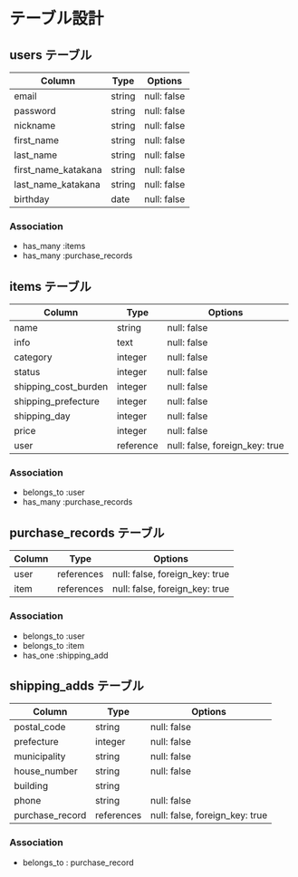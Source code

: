 # テーブル設計

## users テーブル

| Column              | Type   | Options     |
| ------------------- | ------ | ----------- |
| email               | string | null: false |
| password            | string | null: false |
| nickname            | string | null: false |
| first_name          | string | null: false |
| last_name           | string | null: false |
| first_name_katakana | string | null: false |
| last_name_katakana  | string | null: false |
| birthday            | date   | null: false |

### Association

- has_many :items
- has_many :purchase_records 


## items テーブル

| Column               | Type         | Options                           |
| -------------------- | ------------ | --------------------------------- |
| name                 | string       | null: false                       |
| info                 | text         | null: false                       |
| category             | integer      | null: false                       |
| status               | integer      | null: false                       |
| shipping_cost_burden | integer      | null: false                       |
| shipping_prefecture  | integer      | null: false                       |
| shipping_day         | integer      | null: false                       |
| price                | integer      | null: false                       |
| user                 | reference    | null: false, foreign_key: true	  |

### Association

- belongs_to :user
- has_many :purchase_records


## purchase_records テーブル

| Column      | Type       | Options                        |
| ----------- | ---------- | ------------------------------ |
| user        | references | null: false, foreign_key: true |
| item        | references | null: false, foreign_key: true |

### Association

- belongs_to :user
- belongs_to :item
- has_one :shipping_add


## shipping_adds テーブル


| Column             | Type       | Options                        |
| ------------------ | ---------- | ------------------------------ |
| postal_code        | string     | null: false                    |
| prefecture         | integer    | null: false                    |
| municipality       | string     | null: false                    |
| house_number       | string     | null: false                    |
| building           | string     |                                |
| phone              | string     | null: false                    |
| purchase_record    | references | null: false, foreign_key: true |

### Association

- belongs_to : purchase_record
